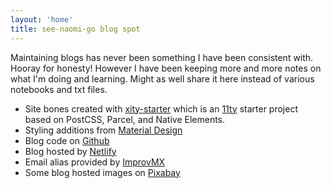 ```yaml
---
layout: 'home'
title: see-naomi-go blog spot
---
```


Maintaining blogs has never been something I have been consistent with. Hooray for honesty! However I have been keeping more and more notes on what I'm doing and learning. Might as well share it here instead of various notebooks and txt files.


* Site bones created with [xity-starter](https://github.com/equinusocio/xity-starter) which is an [11ty](https://www.11ty.dev/) starter project based on PostCSS, Parcel, and Native Elements.
* Styling additions from [Material Design](https://getmdl.io/started/index.html)
* Blog code on [Github](https://github.com/seenaomi/see-naomi-go)
* Blog hosted by [Netlify](https://www.netlify.com/)
* Email alias provided by [ImprovMX](https://improvmx.com/)
* Some blog hosted images on [Pixabay](https://pixabay.com/)